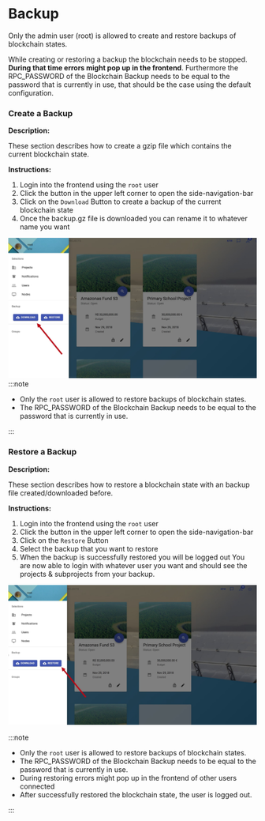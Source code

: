 # Backup

Only the admin user (root) is allowed to create and restore backups of blockchain states.

While creating or restoring a backup the blockchain needs to be stopped. **During that time errors might pop up in the frontend**. Furthermore the RPC_PASSWORD of the Blockchain Backup needs to be equal to the password that is currently in use, that should be the case using the default configuration.

### Create a Backup

**Description:**

These section describes how to create a gzip file which contains the current blockchain state.

**Instructions:**

1. Login into the frontend using the `root` user
1. Click the button in the upper left corner to open the side-navigation-bar
1. Click on the `Download` Button to create a backup of the current blockchain state
1. Once the backup.gz file is downloaded you can rename it to whatever name you want

![create backup](./img/create_backup.jpg)
:::note

- Only the `root` user is allowed to restore backups of blockchain states.
- The RPC_PASSWORD of the Blockchain Backup needs to be equal to the password that is currently in use.

:::

### Restore a Backup

**Description:**

These section describes how to restore a blockchain state with an backup file created/downloaded before.

**Instructions:**

1. Login into the frontend using the `root` user
1. Click the button in the upper left corner to open the side-navigation-bar
1. Click on the `Restore` Button
1. Select the backup that you want to restore
1. When the backup is successfully restored you will be logged out
   You are now able to login with whatever user you want and should see the projects & subprojects from your backup.

![restore backup](./img/restore_backup.jpg)

:::note

- Only the `root` user is allowed to restore backups of blockchain states.
- The RPC_PASSWORD of the Blockchain Backup needs to be equal to the password that is currently in use.
- During restoring errors might pop up in the frontend of other users connected
- After successfully restored the blockchain state, the user is logged out.

:::
